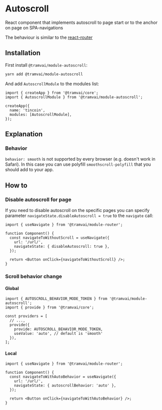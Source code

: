 # Autoscroll

React component that implements autoscroll to page start or to the anchor on page on SPA-navigations

The behaviour is similar to the [react-router](https://reacttraining.com/react-router/web/guides/scroll-restoration/scroll-to-tops)

## Installation

First install `@tramvai/module-autoscroll`:

```bash npm2yarn
yarn add @tramvai/module-autoscroll
```

And add `AutoscrollModule` to the modules list:

```tsx
import { createApp } from '@tramvai/core';
import { AutoscrollModule } from '@tramvai/module-autoscroll';

createApp({
  name: 'tincoin',
  modules: [AutoscrollModule],
});
```

## Explanation

### Behavior

`behavior: smooth` is not supported by every browser (e.g. doesn't work in Safari). In this case you can use polyfill `smoothscroll-polyfill` that you should add to your app.

## How to

### Disable autoscroll for page

If you need to disable autoscroll on the specific pages you can specify parameter `navigateState.disableAutoscroll = true` to the `navigate` call:

```tsx
import { useNavigate } from '@tramvai/module-router';

function Component() {
  const navigateToWithoutScroll = useNavigate({
    url: '/url/',
    navigateState: { disableAutoscroll: true },
  });

  return <Button onClick={navigateToWithoutScroll} />;
}
```

### Scroll behavior change

#### Global

```tsx
import { AUTOSCROLL_BEHAVIOR_MODE_TOKEN } from '@tramvai/module-autoscroll';
import { provide } from '@tramvai/core';

const providers = [
  // ...,
  provide({
    provide: AUTOSCROLL_BEHAVIOR_MODE_TOKEN,
    useValue: 'auto', // default is 'smooth'
  }),
];
```

#### Local

```tsx
import { useNavigate } from '@tramvai/module-router';

function Component() {
  const navigateToWithAutoBehavior = useNavigate({
    url: '/url/',
    navigateState: { autoscrollBehavior: 'auto' },
  });

  return <Button onClick={navigateToWithAutoBehavior} />;
}
```
